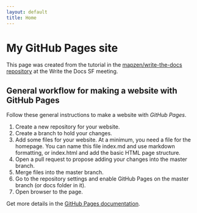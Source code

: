 ```yaml
---
layout: default
title: Home
---
```


# My GitHub Pages site

This page was created from the tutorial in the [mapzen/write-the-docs repository](https://github.com/mapzen/write-the-docs) at the Write the Docs SF meeting.

## General workflow for making a website with GitHub Pages

Follow these general instructions to make a website with _GitHub Pages_.

1. Create a new repository for your website.
2. Create a branch to hold your changes.
3. Add some files for your website. At a minimum, you need a file for the homepage. You can name this file index.md and use markdown formatting, or index.html and add the basic HTML page structure.
4. Open a pull request to propose adding your changes into the master branch.
5. Merge files into the master branch.
6. Go to the repository settings and enable GitHub Pages on the master branch (or docs folder in it).
7. Open browser to the page.

Get more details in the [GitHub Pages documentation](https://help.github.com/categories/github-pages-basics/).
